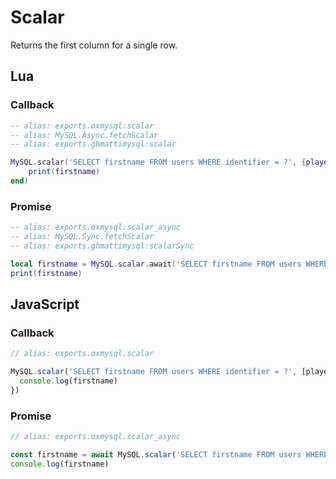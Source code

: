 # Scalar

Returns the first column for a single row.

## Lua

### Callback

```lua
-- alias: exports.oxmysql:scalar
-- alias: MySQL.Async.fetchScalar
-- alias: exports.ghmattimysql:scalar

MySQL.scalar('SELECT firstname FROM users WHERE identifier = ?', {playerIdentifier}, function(firstname)
    print(firstname)
end)
```

### Promise

```lua
-- alias: exports.oxmysql:scalar_async
-- alias: MySQL.Sync.fetchScalar
-- alias: exports.ghmattimysql:scalarSync

local firstname = MySQL.scalar.await('SELECT firstname FROM users WHERE identifier = ?', {playerIdentifier})
print(firstname)
```

## JavaScript

### Callback

```js
// alias: exports.oxmysql.scalar

MySQL.scalar('SELECT firstname FROM users WHERE identifier = ?', [playerIdentifier], (firstname) => {
  console.log(firstname)
})
```

### Promise

```js
// alias: exports.oxmysql.scalar_async

const firstname = await MySQL.scalar('SELECT firstname FROM users WHERE identifier = ?', [playerIdentifier])
console.log(firstname)
```
